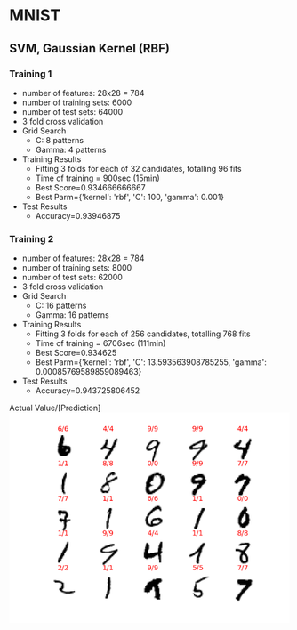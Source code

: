 # MNIST
## SVM, Gaussian Kernel (RBF)
### Training 1
* number of features: 28x28 = 784
* number of training sets: 6000
* number of test sets: 64000
* 3 fold cross validation
* Grid Search
  * C: 8 patterns
  * Gamma: 4 patterns
* Training Results
  * Fitting 3 folds for each of 32 candidates, totalling 96 fits
  * Time of training = 900sec (15min)
  * Best Score=0.934666666667
  * Best Parm={'kernel': 'rbf', 'C': 100, 'gamma': 0.001}
* Test Results
  * Accuracy=0.93946875

### Training 2
* number of features: 28x28 = 784
* number of training sets: 8000
* number of test sets: 62000
* 3 fold cross validation
* Grid Search
  * C: 16 patterns
  * Gamma: 16 patterns
* Training Results
  * Fitting 3 folds for each of 256 candidates, totalling 768 fits
  * Time of training = 6706sec (111min)
  * Best Score=0.934625
  * Best Parm={'kernel': 'rbf', 'C': 13.593563908785255, 'gamma': 0.00085769589859089463}
* Test Results
  * Accuracy=0.943725806452

Actual Value/[Prediction]
![SVM_RBF](SVM_RBF.png)
